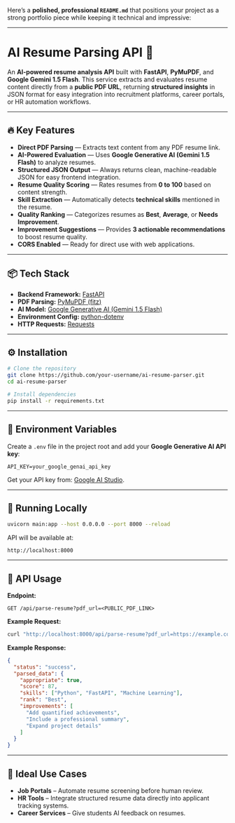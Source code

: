 Here’s a **polished, professional `README.md`** that positions your project as a strong portfolio piece while keeping it technical and impressive:

---

# AI Resume Parsing API 🚀

An **AI-powered resume analysis API** built with **FastAPI**, **PyMuPDF**, and **Google Gemini 1.5 Flash**.
This service extracts and evaluates resume content directly from a **public PDF URL**, returning **structured insights** in JSON format for easy integration into recruitment platforms, career portals, or HR automation workflows.

---

## 🔥 Key Features

* **Direct PDF Parsing** — Extracts text content from any PDF resume link.
* **AI-Powered Evaluation** — Uses **Google Generative AI (Gemini 1.5 Flash)** to analyze resumes.
* **Structured JSON Output** — Always returns clean, machine-readable JSON for easy frontend integration.
* **Resume Quality Scoring** — Rates resumes from **0 to 100** based on content strength.
* **Skill Extraction** — Automatically detects **technical skills** mentioned in the resume.
* **Quality Ranking** — Categorizes resumes as **Best**, **Average**, or **Needs Improvement**.
* **Improvement Suggestions** — Provides **3 actionable recommendations** to boost resume quality.
* **CORS Enabled** — Ready for direct use with web applications.

---

## 📦 Tech Stack

* **Backend Framework:** [FastAPI](https://fastapi.tiangolo.com/)
* **PDF Parsing:** [PyMuPDF (fitz)](https://pymupdf.readthedocs.io/)
* **AI Model:** [Google Generative AI (Gemini 1.5 Flash)](https://ai.google.dev/)
* **Environment Config:** [python-dotenv](https://pypi.org/project/python-dotenv/)
* **HTTP Requests:** [Requests](https://pypi.org/project/requests/)

---

## ⚙️ Installation

```bash
# Clone the repository
git clone https://github.com/your-username/ai-resume-parser.git
cd ai-resume-parser

# Install dependencies
pip install -r requirements.txt
```

---

## 🔑 Environment Variables

Create a `.env` file in the project root and add your **Google Generative AI API key**:

```
API_KEY=your_google_genai_api_key
```

Get your API key from: [Google AI Studio](https://makersuite.google.com/).

---

## 🚀 Running Locally

```bash
uvicorn main:app --host 0.0.0.0 --port 8000 --reload
```

API will be available at:

```
http://localhost:8000
```

---

## 📡 API Usage

**Endpoint:**

```
GET /api/parse-resume?pdf_url=<PUBLIC_PDF_LINK>
```

**Example Request:**

```bash
curl "http://localhost:8000/api/parse-resume?pdf_url=https://example.com/resume.pdf"
```

**Example Response:**

```json
{
  "status": "success",
  "parsed_data": {
    "appropriate": true,
    "score": 87,
    "skills": ["Python", "FastAPI", "Machine Learning"],
    "rank": "Best",
    "improvements": [
      "Add quantified achievements",
      "Include a professional summary",
      "Expand project details"
    ]
  }
}
```

---

## 🎯 Ideal Use Cases

* **Job Portals** – Automate resume screening before human review.
* **HR Tools** – Integrate structured resume data directly into applicant tracking systems.
* **Career Services** – Give students AI feedback on resumes.